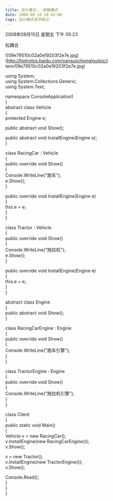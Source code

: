 ```yaml
---
title: 设计模式---桥接模式
date: 2008-08-18 18:45:00
tags: 设计模式读书笔记
---
```

2008年08月15日 星期五 下午 05:23

松耦合

![09e79510c02a0e19203f2e7e.jpg](http://hiphotos.baidu.com/yansuochonglou/pic/i
tem/09e79510c02a0e19203f2e7e.jpg)

using System;  
using System.Collections.Generic;  
using System.Text;

namespace ConsoleApplication1  
{  
abstract class Vehicle  
{  
protected Engine e;  
  
public abstract void Show();

public abstract void InstallEngine(Engine e);  
}

class RacingCar : Vehicle  
{  
public override void Show()  
{  
Console.WriteLine("跑车");  
e.Show();  
}

public override void InstallEngine(Engine e)  
{  
this.e = e;  
}  
}

class Tractor : Vehicle  
{  
public override void Show()  
{  
Console.WriteLine("拖拉机");  
e.Show();  
}

public override void InstallEngine(Engine e)  
{  
this.e = e;  
}  
}

abstract class Engine  
{  
public abstract void Show();  
}

class RacingCarEngine : Engine  
{  
public override void Show()  
{  
Console.WriteLine("跑车引擎");  
}  
}

class TractorEngine : Engine  
{  
public override void Show()  
{  
Console.WriteLine("拖拉机引擎");  
}  
}

class Client  
{  
public static void Main()  
{  
Vehicle v = new RacingCar();  
v.InstallEngine(new RacingCarEngine());  
v.Show();

v = new Tractor();  
v.InstallEngine(new TractorEngine());  
v.Show();

Console.Read();  
}  
}  
}  



